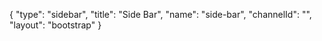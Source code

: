 {
    "type": "sidebar",
    "title": "Side Bar",
    "name": "side-bar",
    "channelId": "",
    "layout": "bootstrap"
}